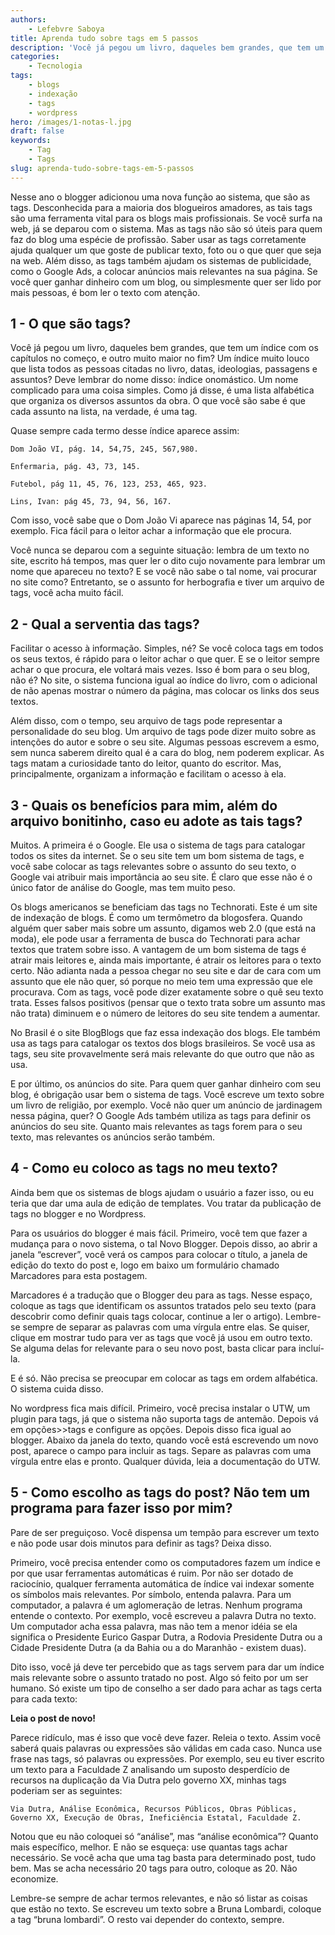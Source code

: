 ```yaml
---
authors:
    - Lefebvre Saboya
title: Aprenda tudo sobre tags em 5 passos
description: 'Você já pegou um livro, daqueles bem grandes, que tem um índice com os capítulos no começo, e outro muito maior no fim? Tags!'
categories:
    - Tecnologia
tags:
    - blogs
    - indexação
    - tags
    - wordpress
hero: /images/1-notas-l.jpg
draft: false
keywords:
    - Tag
    - Tags
slug: aprenda-tudo-sobre-tags-em-5-passos
---
```


Nesse ano o blogger adicionou uma nova função ao sistema, que são as tags. Desconhecida para a maioria dos blogueiros amadores, as tais tags são uma ferramenta vital para os blogs mais profissionais. Se você surfa na web, já se deparou com o sistema. Mas as tags não são só úteis para quem faz do blog uma espécie de profissão. Saber usar as tags corretamente ajuda qualquer um que goste de publicar texto, foto ou o que quer que seja na web. Além disso, as tags também ajudam os sistemas de publicidade, como o Google Ads, a colocar anúncios mais relevantes na sua página. Se você quer ganhar dinheiro com um blog, ou simplesmente quer ser lido por mais pessoas, é bom ler o texto com atenção.

## 1 - O que são tags?

Você já pegou um livro, daqueles bem grandes, que tem um índice com os capítulos no começo, e outro muito maior no fim? Um índice muito louco que lista todos as pessoas citadas no livro, datas, ideologias, passagens e assuntos? Deve lembrar do nome disso: índice onomástico. Um nome complicado para uma coisa simples. Como já disse, é uma lista alfabética que organiza os diversos assuntos da obra. O que você são sabe é que cada assunto na lista, na verdade, é uma tag.

Quase sempre cada termo desse índice aparece assim:

    Dom João VI, pág. 14, 54,75, 245, 567,980.
    
    Enfermaria, pág. 43, 73, 145.
    
    Futebol, pág 11, 45, 76, 123, 253, 465, 923.
    
    Lins, Ivan: pág 45, 73, 94, 56, 167.

Com isso, você sabe que o Dom João Vi aparece nas páginas 14, 54, por exemplo. Fica fácil para o leitor achar a informação que ele procura.

Você nunca se deparou com a seguinte situação: lembra de um texto no site, escrito há tempos, mas quer ler o dito cujo novamente para lembrar um nome que apareceu no texto? E se você não sabe o tal nome, vai procurar no site como? Entretanto, se o assunto for herbografia e tiver um arquivo de tags, você acha muito fácil.

## 2 - Qual a serventia das tags?

Facilitar o acesso à informação. Simples, né? Se você coloca tags em todos os seus textos, é rápido para o leitor achar o que quer. E se o leitor sempre achar o que procura, ele voltará mais vezes. Isso é bom para o seu blog, não é? No site, o sistema funciona igual ao índice do livro, com o adicional de não apenas mostrar o número da página, mas colocar os links dos seus textos.

Além disso, com o tempo, seu arquivo de tags pode representar a personalidade do seu blog. Um arquivo de tags pode dizer muito sobre as intenções do autor e sobre o seu site. Algumas pessoas escrevem a esmo, sem nunca saberem direito qual é a cara do blog, nem poderem explicar. As tags matam a curiosidade tanto do leitor, quanto do escritor. Mas, principalmente, organizam a informação e facilitam o acesso à ela.

## 3 - Quais os benefícios para mim, além do arquivo bonitinho, caso eu adote as tais tags?

Muitos. A primeira é o Google. Ele usa o sistema de tags para catalogar todos os sites da internet. Se o seu site tem um bom sistema de tags, e você sabe colocar as tags relevantes sobre o assunto do seu texto, o Google vai atribuir mais importância ao seu site. É claro que esse não é o único fator de análise do Google, mas tem muito peso.

Os blogs americanos se beneficiam das tags no Technorati. Este é um site de indexação de blogs. É como um termômetro da blogosfera. Quando alguém quer saber mais sobre um assunto, digamos web 2.0 (que está na moda), ele pode usar a ferramenta de busca do Technorati para achar textos que tratem sobre isso. A vantagem de um bom sistema de tags é atrair mais leitores e, ainda mais importante, é atrair os leitores para o texto certo. Não adianta nada a pessoa chegar no seu site e dar de cara com um assunto que ele não quer, só porque no meio tem uma expressão que ele procurava. Com as tags, você pode dizer exatamente sobre o quê seu texto trata. Esses falsos positivos (pensar que o texto trata sobre um assunto mas não trata) diminuem e o número de leitores do seu site tendem a aumentar.

No Brasil é o site BlogBlogs que faz essa indexação dos blogs. Ele também usa as tags para catalogar os textos dos blogs brasileiros. Se você usa as tags, seu site provavelmente será mais relevante do que outro que não as usa.

E por último, os anúncios do site. Para quem quer ganhar dinheiro com seu blog, é obrigação usar bem o sistema de tags. Você escreve um texto sobre um livro de religião, por exemplo. Você não quer um anúncio de jardinagem nessa página, quer? O Google Ads também utiliza as tags para definir os anúncios do seu site. Quanto mais relevantes as tags forem para o seu texto, mas relevantes os anúncios serão também.

## 4 - Como eu coloco as tags no meu texto?

Ainda bem que os sistemas de blogs ajudam o usuário a fazer isso, ou eu teria que dar uma aula de edição de templates. Vou tratar da publicação de tags no blogger e no Wordpress.

Para os usuários do blogger é mais fácil. Primeiro, você tem que fazer a mudança para o novo sistema, o tal Novo Blogger. Depois disso, ao abrir a janela “escrever”, você verá os campos para colocar o título, a janela de edição do texto do post e, logo em baixo um formulário chamado Marcadores para esta postagem.

Marcadores é a tradução que o Blogger deu para as tags. Nesse espaço, coloque as tags que identificam os assuntos tratados pelo seu texto (para descobrir como definir quais tags colocar, continue a ler o artigo). Lembre-se sempre de separar as palavras com uma vírgula entre elas. Se quiser, clique em mostrar tudo para ver as tags que você já usou em outro texto. Se alguma delas for relevante para o seu novo post, basta clicar para incluí-la.

E é só. Não precisa se preocupar em colocar as tags em ordem alfabética. O sistema cuida disso.

No wordpress fica mais difícil. Primeiro, você precisa instalar o UTW, um plugin para tags, já que o sistema não suporta tags de antemão. Depois vá em opções>>tags e configure as opções. Depois disso fica igual ao blogger. Abaixo da janela do texto, quando você está escrevendo um novo post, aparece o campo para incluir as tags. Separe as palavras com uma vírgula entre elas e pronto. Qualquer dúvida, leia a documentação do UTW.

## 5 - Como escolho as tags do post? Não tem um programa para fazer isso por mim?

Pare de ser preguiçoso. Você dispensa um tempão para escrever um texto e não pode usar dois minutos para definir as tags? Deixa disso.

Primeiro, você precisa entender como os computadores fazem um índice e por que usar ferramentas automáticas é ruim. Por não ser dotado de raciocínio, qualquer ferramenta automática de índice vai indexar somente os símbolos mais relevantes. Por símbolo, entenda palavra. Para um computador, a palavra é um aglomeração de letras. Nenhum programa entende o contexto. Por exemplo, você escreveu a palavra Dutra no texto. Um computador acha essa palavra, mas não tem a menor idéia se ela significa o Presidente Eurico Gaspar Dutra, a Rodovia Presidente Dutra ou a Cidade Presidente Dutra (a da Bahia ou a do Maranhão - existem duas).

Dito isso, você já deve ter percebido que as tags servem para dar um índice mais relevante sobre o assunto tratado no post. Algo só feito por um ser humano. Só existe um tipo de conselho a ser dado para achar as tags certa para cada texto:

**Leia o post de novo!**

Parece ridículo, mas é isso que você deve fazer. Releia o texto. Assim você saberá quais palavras ou expressões são válidas em cada caso. Nunca use frase nas tags, só palavras ou expressões. Por exemplo, seu eu tiver escrito um texto para a Faculdade Z analisando um suposto desperdício de recursos na duplicação da Via Dutra pelo governo XX, minhas tags poderiam ser as seguintes:

    Via Dutra, Análise Econômica, Recursos Públicos, Obras Públicas, Governo XX, Execução de Obras, Ineficiência Estatal, Faculdade Z.

Notou que eu não coloquei só “análise”, mas “análise econômica”? Quanto mais específico, melhor. E não se esqueça: use quantas tags achar necessário. Se você acha que uma tag basta para determinado post, tudo bem. Mas se acha necessário 20 tags para outro, coloque as 20. Não economize.

Lembre-se sempre de achar termos relevantes, e não só listar as coisas que estão no texto. Se escreveu um texto sobre a Bruna Lombardi, coloque a tag “bruna lombardi”. O resto vai depender do contexto, sempre.
